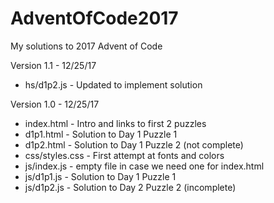 # AdventOfCode2017
My solutions to 2017 Advent of Code

Version 1.1 - 12/25/17
* hs/d1p2.js - Updated to implement solution

Version 1.0 - 12/25/17
* index.html - Intro and links to first 2 puzzles
* d1p1.html - Solution to Day 1 Puzzle 1
* d1p2.html - Solution to Day 1 Puzzle 2 (not complete)
* css/styles.css - First attempt at fonts and colors
* js/index.js - empty file in case we need one for index.html
* js/d1p1.js - Solution to Day 1 Puzzle 1
* js/d1p2.js - Solution to Day 2 Puzzle 2 (incomplete)
